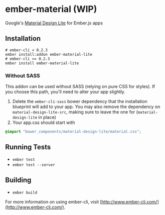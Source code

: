 # ember-material (WIP)

Google's [Material Design Lite](http://www.getmdl.io/) for Ember.js apps

## Installation

```
# ember-cli < 0.2.3
ember install:addon ember-material-lite
# ember-cli >= 0.2.3
ember install ember-material-lite
```

### Without SASS

This addon can be used without SASS (relying on pure CSS for styles). If you choose this path, you'll need to alter your app slightly.

1. Delete the `ember-cli-sass` bower dependency that the installation blueprint will add to your app. You may also remove the dependency on `material-design-lite-src`, making sure to leave the one for (`material-design-lite` in place)
2. Your app.css should start with
```css
@import "bower_components/material-design-lite/material.css";
```

## Running Tests

* `ember test`
* `ember test --server`

## Building

* `ember build`

For more information on using ember-cli, visit [http://www.ember-cli.com/](http://www.ember-cli.com/).
